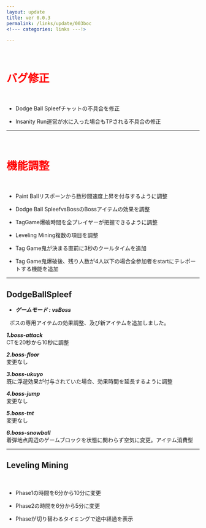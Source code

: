```yaml
---
layout: update
title: ver 0.0.3
permalink: /links/update/003boc
<!--- categories: links ---!>

---
```

<br>
<h1 id="1"><font color="red">バグ修正</font></h1><br>

+ <span class="green-badge">Dodge Ball Spleef</span>チャットの不具合を修正

+ <span class="blue-badge">Insanity Run</span>運営が水に入った場合もTPされる不具合の修正


-----------------------------------------------------------

<br>
<h1 id="1"><font color="red">機能調整</font></h1><br>

+ <span class="blue-badge">Paint Ball</span>リスポーンから数秒間速度上昇を付与するように調整

+ <span class="green-badge">Dodge Ball Spleef</span>vsBossのBossアイテムの効果を調整

+ <span class="red-badge">TagGame</span>爆破時間を全プレイヤーが把握できるように調整 

+ <span class="yellow-badge">Leveling Mining</span>複数の項目を調整 

+ <span class="blue-badge">Tag Game</span>鬼が決まる直前に3秒のクールタイムを追加

+ <span class="blue-badge">Tag Game</span>鬼爆破後、残り人数が4人以下の場合全参加者をstartにテレポートする機能を追加


-----------------------------------------------------------
## DodgeBallSpleef  

+ ***ゲームモード : vsBoss***

  
ボスの専用アイテムの効果調整、及び新アイテムを追加しました。

***1.boss-attack***<br>
CTを20秒から10秒に調整<br>

***2.boss-floor***<br>
変更なし<br>

***3.boss-ukuyo***<br>
既に浮遊効果が付与されていた場合、効果時間を延長するように調整<br>

***4.boss-jump***<br>
変更なし<br>

***5.boss-tnt***<br>
変更なし<br>

***6.boss-snowball***<br>
着弾地点周辺のゲームブロックを状態に関わらず空気に変更。アイテム消費型<br>


-----------------------------------------------------------
## Leveling Mining  

  
+ Phase1の時間を6分から10分に変更  

+ Phase2の時間を6分から5分に変更  

+ Phaseが切り替わるタイミングで途中経過を表示  














